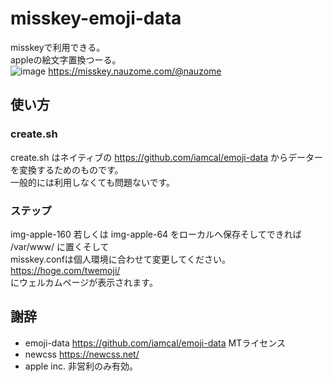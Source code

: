 # misskey-emoji-data
misskeyで利用できる。<br />
appleの絵文字置換つーる。<br />
![image](https://user-images.githubusercontent.com/84845207/162617765-56a82a7d-7f1b-4ce3-b978-c58d2af1a1e9.png)
https://misskey.nauzome.com/@nauzome
## 使い方
### create.sh 
create.sh はネイティブの https://github.com/iamcal/emoji-data からデーターを変換するためのものです。<br />
一般的には利用しなくても問題ないです。<br />
### ステップ
img-apple-160 若しくは img-apple-64 をローカルへ保存そしてできれば /var/www/ に置くそして<br />
misskey.confは個人環境に合わせて変更してください。<br />
https://hoge.com/twemoji/ <br />
にウェルカムページが表示されます。<br />
## 謝辞
* emoji-data https://github.com/iamcal/emoji-data MTライセンス
* newcss https://newcss.net/
* apple inc. 非営利のみ有効。
